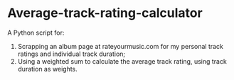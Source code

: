 # Average-track-rating-calculator
A Python script for:
1) Scrapping an album page at rateyourmusic.com for my personal track ratings and individual track duration;
2) Using a weighted sum to calculate the average track rating, using track duration as weights.
